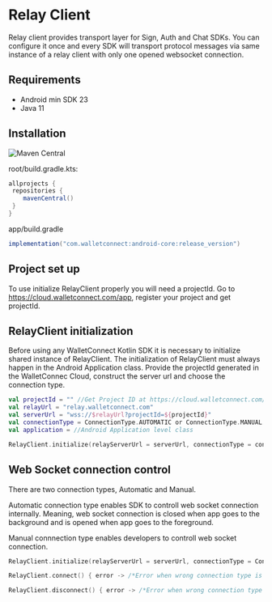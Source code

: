 # Relay Client
Relay client provides transport layer for Sign, Auth and Chat SDKs. You can configure it once and every SDK will transport protocol messages via same instance of a relay client with only one opened websocket connection.

## Requirements

* Android min SDK 23
* Java 11

## Installation

![Maven Central](https://img.shields.io/maven-central/v/com.walletconnect/android-core)

root/build.gradle.kts:

```gradle
allprojects {
 repositories {
    mavenCentral()
 }
}
```

app/build.gradle

```gradle
implementation("com.walletconnect:android-core:release_version")
```

## Project set up

To use initialize RelayClient properly you will need a projectId. Go to https://cloud.walletconnect.com/app, register your project and get projectId.

## RelayClient initialization

Before using any WalletConnect Kotlin SDK it is necessary to initialize shared instance of RelayClient. The initialization of RelayClient must always happen in the Android Application class. Provide the projectId generated in the WalletConnec Cloud, construct the server url and choose the connection type.

```kotlin
val projectId = "" //Get Project ID at https://cloud.walletconnect.com/
val relayUrl = "relay.walletconnect.com"
val serverUrl = "wss://$relayUrl?projectId=${projectId}"
val connectionType = ConnectionType.AUTOMATIC or ConnectionType.MANUAL
val application = //Android Application level class

RelayClient.initialize(relayServerUrl = serverUrl, connectionType = connectionType, application = application)
```

## Web Socket connection control

There are two connection types, Automatic and Manual.

Automatic connection type enables SDK to controll web socket connection internally. Meaning, web socket connection is closed when app goes to the background and is opened when app goes to the foreground.

Manual connnection type enables developers to controll web socket connection.
```kotlin
RelayClient.initialize(relayServerUrl = serverUrl, connectionType = ConnectionType.MANUAL, application = application)

RelayClient.connect() { error -> /*Error when wrong connection type is in use*/}

RelayClient.disconnect() { error -> /*Error when wrong connection type is in use*/}
```
